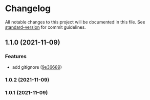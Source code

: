# Changelog

All notable changes to this project will be documented in this file. See [standard-version](https://github.com/conventional-changelog/standard-version) for commit guidelines.

## 1.1.0 (2021-11-09)


### Features

* add gitignore ([9e36689](https://github.com/samuraitruong/flatten-objects/commit/9e366896c1043c50ba856abe504592e8b0c41954))

### 1.0.2 (2021-11-09)

### 1.0.1 (2021-11-09)
